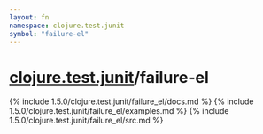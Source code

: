 ```yaml
---
layout: fn
namespace: clojure.test.junit
symbol: "failure-el"
---
```


# [clojure.test.junit](../)/failure-el

{% include 1.5.0/clojure.test.junit/failure_el/docs.md %}
{% include 1.5.0/clojure.test.junit/failure_el/examples.md %}
{% include 1.5.0/clojure.test.junit/failure_el/src.md %}

